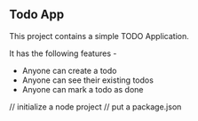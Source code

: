 ## Todo App
This project contains a simple TODO Application.

It has the following features -
- Anyone can create a todo
- Anyone can see their existing todos
- Anyone can mark a todo as done

// initialize a node project
// put a package.json

